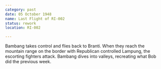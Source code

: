 ```yaml
---
category: past
date: 05 October 1948
name: Last Flight of RI-002
status: rework
location: RI-002

---
```

Bambang takes control and flies back to Branti. When they reach the mountain range on the border with Republican controlled Lampung, the escorting fighters attack. Bambang dives into valleys, recreating what Bob did the previous week.
